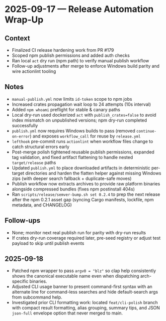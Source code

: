 # 2025-09-17 — Release Automation Wrap-Up

## Context
- Finalized CI release hardening work from PR #179
- Scoped npm publish permissions and added auth checks
- Ran local `act` dry run (npm path) to verify manual publish workflow
- Follow-up adjustments after merge to enforce Windows build parity and wire actionlint tooling

## Notes
- `manual-publish.yml` now limits `id-token` scope to npm jobs
- Increased crates propagation wait loop to 24 attempts (10s interval)
- Added `npm whoami` preflight for stable & canary paths
- Local dry-run used dockerized `act` with `publish_crates=false` to avoid index mismatch on unpublished versions; npm dry-run completed successfully
- `publish.yml` now requires Windows builds to pass (removed `continue-on-error`) and exposes `workflow_call` for reuse by `release.yml`
- `lefthook` pre-commit runs `actionlint` when workflow files change to catch structural errors early
- Post-merge polish tightened reusable publish permissions, expanded tag validation, and fixed artifact flattening to handle nested `target/release` paths
- Updated `publish.yml` to place downloaded artifacts in deterministic per-target directories and harden the flatten helper against missing Windows zips (with deeper search fallback + duplicate-safe moves)
- Publish workflow now extracts archives to provide raw platform binaries alongside compressed bundles (fixes npm postinstall 404s)
- Ran `scripts/release/semver-bump.sh set 0.2.4` to prep the next release after the npm 0.2.1 asset gap (syncing Cargo manifests, lockfile, npm metadata, and CHANGELOG)

## Follow-ups
- None; monitor next real publish run for parity with dry-run results
- If crates dry-run coverage required later, pre-seed registry or adjust test payload to skip until publish events

## 2025-09-18
- Patched npm wrapper to pass `argv0 = "blz"` so clap help consistently shows the canonical executable name even when dispatching arch-specific binaries.
- Adjusted CLI usage banner to present command-first syntax with an alternate line for command-less searches and hide default-search args from subcommand help.
- Investigated prior CLI formatting work: located `feat/cli-polish` branch with compact result formatting, alias grouping, summary tips, and JSON `json-full` envelope option that never merged to main.
